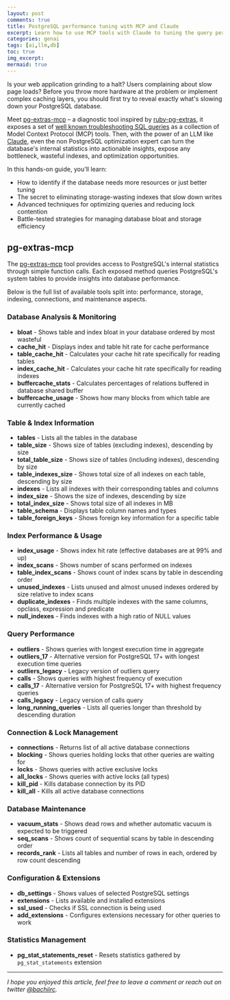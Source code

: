 ```yaml
---
layout: post
comments: true
title: PostgreSQL performance tuning with MCP and Claude
excerpt: Learn how to use MCP tools with Claude to tuning the query performance of PostgreSQL
categories: genai
tags: [ai,llm,db]
toc: true
img_excerpt:
mermaid: true
---
```


Is your web application grinding to a halt? Users complaining about slow page loads? Before you throw more hardware at the problem or implement complex caching layers, you should first try to reveal exactly what's slowing down your PostgreSQL database.

Meet [pg-extras-mcp](https://github.com/dzlab/snippets/tree/master/pg-extras-mcp) – a diagnostic tool inspired by [ruby-pg-extras](https://github.com/pawurb/ruby-pg-extras), it exposes a set of [well known troubleshooting SQL queries](https://github.com/dzlab/snippets/tree/master/pg-extras-mcp/queries) as a collection of Model Context Protocol (MCP) tools. Then, with the power of an LLM like [Claude](https://claude.ai/), even the non PostgreSQL optimization expert can turn the database's internal statistics into actionable insights, expose any bottleneck, wasteful indexes, and optimization opportunities.

In this hands-on guide, you'll learn:

- How to identify if the database needs more resources or just better tuning
- The secret to eliminating storage-wasting indexes that slow down writes
- Advanced techniques for optimizing queries and reducing lock contention
- Battle-tested strategies for managing database bloat and storage efficiency

## pg-extras-mcp
The [pg-extras-mcp](https://github.com/dzlab/snippets/tree/master/pg-extras-mcp) tool provides access to PostgreSQL's internal statistics through simple function calls. Each exposed method queries PostgreSQL's system tables to provide insights into database performance.

Below is the full list of available tools split into: performance, storage, indexing, connections, and maintenance aspects.

### Database Analysis & Monitoring
- **bloat** - Shows table and index bloat in your database ordered by most wasteful
- **cache_hit** - Displays index and table hit rate for cache performance
- **table_cache_hit** - Calculates your cache hit rate specifically for reading tables
- **index_cache_hit** - Calculates your cache hit rate specifically for reading indexes
- **buffercache_stats** - Calculates percentages of relations buffered in database shared buffer
- **buffercache_usage** - Shows how many blocks from which table are currently cached

### Table & Index Information
- **tables** - Lists all the tables in the database
- **table_size** - Shows size of tables (excluding indexes), descending by size
- **total_table_size** - Shows size of tables (including indexes), descending by size
- **table_indexes_size** - Shows total size of all indexes on each table, descending by size
- **indexes** - Lists all indexes with their corresponding tables and columns
- **index_size** - Shows the size of indexes, descending by size
- **total_index_size** - Shows total size of all indexes in MB
- **table_schema** - Displays table column names and types
- **table_foreign_keys** - Shows foreign key information for a specific table

### Index Performance & Usage
- **index_usage** - Shows index hit rate (effective databases are at 99% and up)
- **index_scans** - Shows number of scans performed on indexes
- **table_index_scans** - Shows count of index scans by table in descending order
- **unused_indexes** - Lists unused and almost unused indexes ordered by size relative to index scans
- **duplicate_indexes** - Finds multiple indexes with the same columns, opclass, expression and predicate
- **null_indexes** - Finds indexes with a high ratio of NULL values

### Query Performance
- **outliers** - Shows queries with longest execution time in aggregate
- **outliers_17** - Alternative version for PostgreSQL 17+ with longest execution time queries
- **outliers_legacy** - Legacy version of outliers query
- **calls** - Shows queries with highest frequency of execution
- **calls_17** - Alternative version for PostgreSQL 17+ with highest frequency queries
- **calls_legacy** - Legacy version of calls query
- **long_running_queries** - Lists all queries longer than threshold by descending duration

### Connection & Lock Management
- **connections** - Returns list of all active database connections
- **blocking** - Shows queries holding locks that other queries are waiting for
- **locks** - Shows queries with active exclusive locks
- **all_locks** - Shows queries with active locks (all types)
- **kill_pid** - Kills database connection by its PID
- **kill_all** - Kills all active database connections

### Database Maintenance
- **vacuum_stats** - Shows dead rows and whether automatic vacuum is expected to be triggered
- **seq_scans** - Shows count of sequential scans by table in descending order
- **records_rank** - Lists all tables and number of rows in each, ordered by row count descending

### Configuration & Extensions
- **db_settings** - Shows values of selected PostgreSQL settings
- **extensions** - Lists available and installed extensions
- **ssl_used** - Checks if SSL connection is being used
- **add_extensions** - Configures extensions necessary for other queries to work

### Statistics Management
- **pg_stat_statements_reset** - Resets statistics gathered by `pg_stat_statements` extension

---

_I hope you enjoyed this article, feel free to leave a comment or reach out on twitter [@bachiirc](https://twitter.com/bachiirc)._

